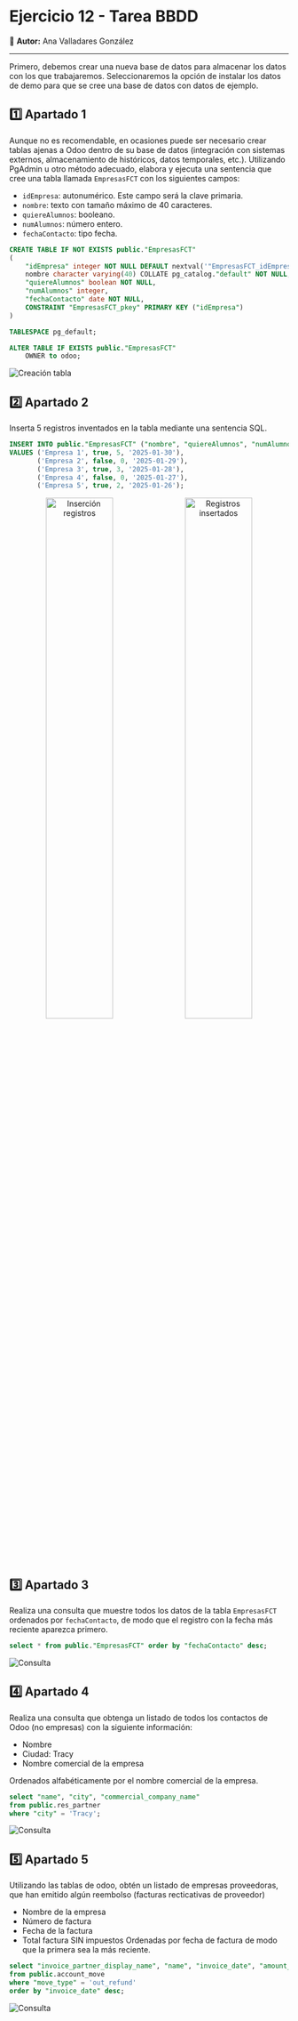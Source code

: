 # Ejercicio 12 - Tarea BBDD

👤 **Autor:** Ana Valladares González

---

Primero, debemos crear una nueva base de datos para almacenar los datos con los que trabajaremos. Seleccionaremos la opción de instalar los datos de demo para que se cree una base de datos con datos de ejemplo.

## 1️⃣ Apartado 1

Aunque no es recomendable, en ocasiones puede ser necesario crear tablas ajenas a Odoo dentro de su base de datos (integración con sistemas externos, almacenamiento de históricos, datos temporales, etc.). Utilizando PgAdmin u otro método adecuado, elabora y ejecuta una sentencia que cree una tabla llamada `EmpresasFCT` con los siguientes campos:

- `idEmpresa`: autonumérico. Este campo será la clave primaria.
- `nombre`: texto con tamaño máximo de 40 caracteres.
- `quiereAlumnos`: booleano.
- `numAlumnos`: número entero.
- `fechaContacto`: tipo fecha.

```sql
CREATE TABLE IF NOT EXISTS public."EmpresasFCT"
(
    "idEmpresa" integer NOT NULL DEFAULT nextval('"EmpresasFCT_idEmpresa_seq"'::regclass),
    nombre character varying(40) COLLATE pg_catalog."default" NOT NULL,
    "quiereAlumnos" boolean NOT NULL,
    "numAlumnos" integer,
    "fechaContacto" date NOT NULL,
    CONSTRAINT "EmpresasFCT_pkey" PRIMARY KEY ("idEmpresa")
)

TABLESPACE pg_default;

ALTER TABLE IF EXISTS public."EmpresasFCT"
    OWNER to odoo;
```

![Creación tabla](img/1.png)

## 2️⃣ Apartado 2

Inserta 5 registros inventados en la tabla mediante una sentencia SQL.

```sql
INSERT INTO public."EmpresasFCT" ("nombre", "quiereAlumnos", "numAlumnos", "fechaContacto")
VALUES ('Empresa 1', true, 5, '2025-01-30'),
       ('Empresa 2', false, 0, '2025-01-29'),
       ('Empresa 3', true, 3, '2025-01-28'),
       ('Empresa 4', false, 0, '2025-01-27'),
       ('Empresa 5', true, 2, '2025-01-26');
```

<p align="center">
  <img src="img/2.png" alt="Inserción registros" width="49%" />
  <img src="img/3.png" alt="Registros insertados" width="49%" />
</p>

## 3️⃣ Apartado 3

Realiza una consulta que muestre todos los datos de la tabla `EmpresasFCT` ordenados por `fechaContacto`, de modo que el registro con la fecha más reciente aparezca primero.

```sql
select * from public."EmpresasFCT" order by "fechaContacto" desc;
```

![Consulta](img/4.png)

## 4️⃣ Apartado 4

Realiza una consulta que obtenga un listado de todos los contactos de Odoo (no empresas) con la siguiente información:
- Nombre
- Ciudad: Tracy
- Nombre comercial de la empresa

Ordenados alfabéticamente por el nombre comercial de la empresa.

```sql
select "name", "city", "commercial_company_name" 
from public.res_partner 
where "city" = 'Tracy';
```

![Consulta](img/5.png)

## 5️⃣ Apartado 5

Utilizando las tablas de odoo, obtén un listado de empresas proveedoras, que han
emitido algún reembolso (facturas recticativas de proveedor)
- Nombre de la empresa
- Número de factura
- Fecha de la factura
- Total factura SIN impuestos
Ordenadas por fecha de factura de modo que la primera sea la más reciente.

```sql
select "invoice_partner_display_name", "name", "invoice_date", "amount_untaxed"
from public.account_move
where "move_type" = 'out_refund'
order by "invoice_date" desc;
```

![Consulta](img/6.png)